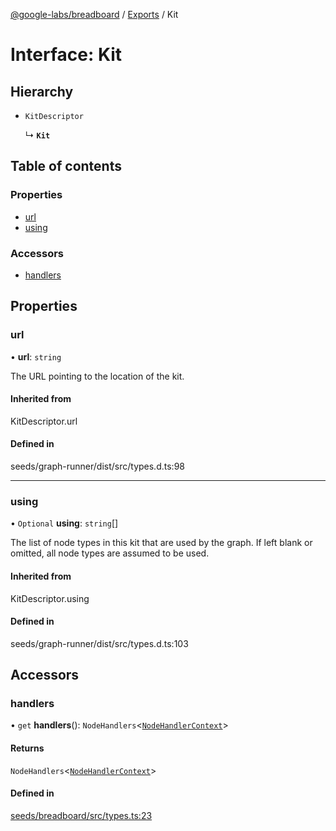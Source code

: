 [@google-labs/breadboard](../README.md) / [Exports](../modules.md) / Kit

# Interface: Kit

## Hierarchy

- `KitDescriptor`

  ↳ **`Kit`**

## Table of contents

### Properties

- [url](Kit.md#url)
- [using](Kit.md#using)

### Accessors

- [handlers](Kit.md#handlers)

## Properties

### url

• **url**: `string`

The URL pointing to the location of the kit.

#### Inherited from

KitDescriptor.url

#### Defined in

seeds/graph-runner/dist/src/types.d.ts:98

___

### using

• `Optional` **using**: `string`[]

The list of node types in this kit that are used by the graph.
If left blank or omitted, all node types are assumed to be used.

#### Inherited from

KitDescriptor.using

#### Defined in

seeds/graph-runner/dist/src/types.d.ts:103

## Accessors

### handlers

• `get` **handlers**(): `NodeHandlers`<[`NodeHandlerContext`](NodeHandlerContext.md)\>

#### Returns

`NodeHandlers`<[`NodeHandlerContext`](NodeHandlerContext.md)\>

#### Defined in

[seeds/breadboard/src/types.ts:23](https://github.com/google/labs-prototypes/blob/5114223/seeds/breadboard/src/types.ts#L23)
